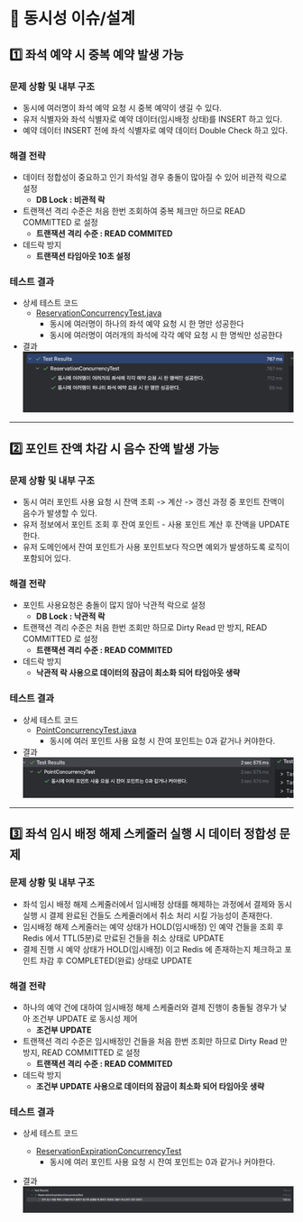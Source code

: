 # 📖 동시성 이슈/설계

## 1️⃣ 좌석 예약 시 중복 예약 발생 가능

### 문제 상황 및 내부 구조

- 동시에 여러명이 좌석 예약 요청 시 중복 예약이 생길 수 있다.
- 유저 식별자와 좌석 식별자로 예약 데이터(임시배정 상태)를 INSERT 하고 있다.
- 예약 데이터 INSERT 전에 좌석 식별자로 예약 데이터 Double Check 하고 있다.

### 해결 전략

- 데이터 정합성이 중요하고 인기 좌석일 경우 충돌이 많아질 수 있어 비관적 락으로 설정
  - **DB Lock : 비관적 락**
- 트랜잭션 격리 수준은 처음 한번 조회하여 중복 체크만 하므로 READ COMMITTED 로 설정
  - **트랜잭션 격리 수준 : READ COMMITED**
- 데드락 방지
  - **트랜잭션 타임아웃 10초 설정**

### 테스트 결과
- 상세 테스트 코드
  - [ReservationConcurrencyTest.java](../src/test/java/kr/hhplus/be/server/integration/concurrency/ReservationConcurrencyTest.java)
    - 동시에 여러명이 하나의 좌석 예약 요청 시 한 명만 성공한다
    - 동시에 여러명이 여러개의 좌석에 각각 예약 요청 시 한 명씩만 성공한다
- 결과
  ![img.png](img/reservation-concurrency-test.png)

---

## 2️⃣ 포인트 잔액 차감 시 음수 잔액 발생 가능
### 문제 상황 및 내부 구조

- 동시 여러 포인트 사용 요청 시 잔액 조회 -> 계산 -> 갱신 과정 중 포인트 잔액이 음수가 발생할 수 있다.
- 유저 정보에서 포인트 조회 후 잔여 포인트 - 사용 포인트 계산 후 잔액을 UPDATE 한다.
- 유저 도메인에서 잔여 포인트가 사용 포인트보다 작으면 예외가 발생하도록 로직이 포함되어 있다.

### 해결 전략

- 포인트 사용요청은 충돌이 많지 않아 낙관적 락으로 설정
  - **DB Lock : 낙관적 락**
- 트랜잭션 격리 수준은 처음 한번 조회만 하므로 Dirty Read 만 방지, READ COMMITTED 로 설정
  - **트랜잭션 격리 수준 : READ COMMITED**
- 데드락 방지
  - **낙관적 락 사용으로 데이터의 잠금이 최소화 되어 타임아웃 생략**

### 테스트 결과
- 상세 테스트 코드
  - [PointConcurrencyTest.java](../src/test/java/kr/hhplus/be/server/integration/concurrency/PointConcurrencyTest.java)
    - 동시에 여러 포인트 사용 요청 시 잔여 포인트는 0과 같거나 커야한다.
- 결과
  ![img.png](img/point-concurrency-test.png)
---

## 3️⃣ 좌석 임시 배정 해제 스케줄러 실행 시 데이터 정합성 문제
### 문제 상황 및 내부 구조

- 좌석 임시 배정 해제 스케줄러에서 임시배정 상태를 해제하는 과정에서 결제와 동시 실행 시 결제 완료된 건들도 스케줄러에서 취소 처리 시킬 가능성이 존재한다.
- 임시배정 해제 스케줄러는 예약 상태가 HOLD(임시배정) 인 예약 건들을 조회 후 Redis 에서 TTL(5분)로 만료된 건들을 취소 상태로 UPDATE
- 결제 진행 시 예약 상태가 HOLD(임시배정) 이고 Redis 에 존재하는지 체크하고 포인트 차감 후 COMPLETED(완료) 상태로 UPDATE

### 해결 전략

- 하나의 예약 건에 대하여 임시배정 해제 스케줄러와 결제 진행이 충돌될 경우가 낮아 조건부 UPDATE 로 동시성 제어
  - **조건부 UPDATE**
- 트랜잭션 격리 수준은 임시배정인 건들을 처음 한번 조회만 하므로 Dirty Read 만 방지, READ COMMITTED 로 설정
  - **트랜잭션 격리 수준 : READ COMMITED**
- 데드락 방지
  - **조건부 UPDATE 사용으로 데이터의 잠금이 최소화 되어 타임아웃 생략**

### 테스트 결과
- 상세 테스트 코드
  - [ReservationExpirationConcurrencyTest](../src/test/java/kr/hhplus/be/server/integration/concurrency/ReservationExpirationConcurrencyTest.java)
    - 동시에 여러 포인트 사용 요청 시 잔여 포인트는 0과 같거나 커야한다.

- 결과
  ![img.png](img/reservation-expiration-concurrencyTest.png)